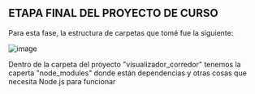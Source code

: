 ETAPA FINAL DEL PROYECTO DE CURSO
-
Para esta fase, la estructura de carpetas que tomé fue la siguiente: 

![image](https://github.com/user-attachments/assets/41906b18-4bcd-4395-910a-1cdc65db2408)

Dentro de la carpeta del proyecto "visualizador_corredor" tenemos la caperta "node_modules" donde están dependencias y otras cosas que necesita Node.js para funcionar
